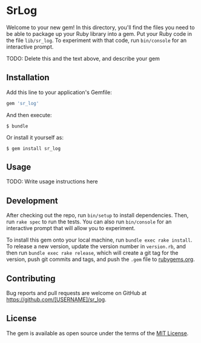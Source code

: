 # SrLog

Welcome to your new gem! In this directory, you'll find the files you need to be able to package up your Ruby library into a gem. Put your Ruby code in the file `lib/sr_log`. To experiment with that code, run `bin/console` for an interactive prompt.

TODO: Delete this and the text above, and describe your gem

## Installation

Add this line to your application's Gemfile:

```ruby
gem 'sr_log'
```

And then execute:

    $ bundle

Or install it yourself as:

    $ gem install sr_log

## Usage

TODO: Write usage instructions here

## Development

After checking out the repo, run `bin/setup` to install dependencies. Then, run `rake spec` to run the tests. You can also run `bin/console` for an interactive prompt that will allow you to experiment.

To install this gem onto your local machine, run `bundle exec rake install`. To release a new version, update the version number in `version.rb`, and then run `bundle exec rake release`, which will create a git tag for the version, push git commits and tags, and push the `.gem` file to [rubygems.org](https://rubygems.org).

## Contributing

Bug reports and pull requests are welcome on GitHub at https://github.com/[USERNAME]/sr_log.


## License

The gem is available as open source under the terms of the [MIT License](http://opensource.org/licenses/MIT).

